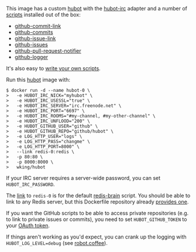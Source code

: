 This image has a custom [hubot][] with the [hubot-irc][] adapter and a
number of [scripts][] installed out of the box:

* [github-commit-link][]
* [github-commits][]
* [github-issue-link][]
* [github-issues][]
* [github-pull-request-notifier][]
* [github-logger][]

It's also easy to [write your own scripts][scripting].

Run this [hubot][] image with:

    $ docker run -d --name hubot-0 \
    >   -e HUBOT_IRC_NICK="myhubot" \
    >   -e HUBOT_IRC_USESSL="true" \
    >   -e HUBOT_IRC_SERVER="irc.freenode.net" \
    >   -e HUBOT_IRC_PORT="6697" \
    >   -e HUBOT_IRC_ROOMS="#my-channel, #my-other-channel" \
    >   -e HUBOT_IRC_UNFLOOD="200" \
    >   -e HUBOT_GITHUB_USER="github" \
    >   -e HUBOT_GITHUB_REPO="github/hubot" \
    >   -e LOG_HTTP_USER="logs" \
    >   -e LOG_HTTP_PASS="changme" \
    >   -e LOG_HTTP_PORT=8000" \
    >   --link redis-0:redis \
    >   -p 80:80 \
    >   -p 8000:8000 \
    >   wking/hubot

If your IRC server requires a server-wide password, you can set
`HUBOT_IRC_PASSWORD`.

The [link][] to `redis-0` is for the default [redis-brain][] script.
You should be able to link to any Redis server, but this Dockerfile
repository already [provides one][redis].

If you want the GitHub scripts to be able to access private
repositories (e.g. to link to private issues or commits), you need to
set `HUBOT_GITHUB_TOKEN` to your [OAuth token][token].

If things aren't working as you'd expect, you can crank up the logging
with `HUBOT_LOG_LEVEL=debug` (see [robot.coffee][]).

[hubot]: https://github.com/github/hubot
[hubot-irc]: https://github.com/nandub/hubot-irc
[scripts]: https://github.com/github/hubot-scripts/tree/master/src/scripts
[github-commit-link]: https://github.com/github/hubot-scripts/blob/master/src/scripts/github-commit-link.coffee
[github-commits]: https://github.com/github/hubot-scripts/blob/master/src/scripts/github-commits.coffee
[github-issue-link]: https://github.com/github/hubot-scripts/blob/master/src/scripts/github-issue-link.coffee
[github-issues]: https://github.com/github/hubot-scripts/blob/master/src/scripts/github-issues.coffee
[github-pull-request-notifier]: https://github.com/github/hubot-scripts/blob/master/src/scripts/github-pull-request-notifier.coffee
[github-logger]: https://github.com/jenrzzz/hubot-logger
[scripting]: https://github.com/github/hubot/blob/master/docs/scripting.md
[link]: http://docs.docker.io/en/latest/use/port_redirection/#linking-a-container
[redis-brain]: https://github.com/github/hubot-scripts/blob/master/src/scripts/redis-brain.coffee
[redis]: ../redis/
[token]: https://help.github.com/articles/creating-an-access-token-for-command-line-use
[robot.coffee]: https://github.com/github/hubot/blob/master/src/robot.coffee
